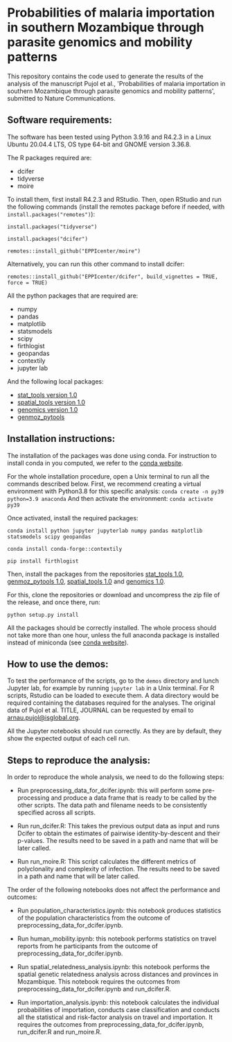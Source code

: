 
# Probabilities of malaria importation in southern Mozambique through parasite genomics and mobility patterns

This repository contains the code used to generate the results of the analysis
of the manuscript Pujol et al., 'Probabilities of malaria importation in southern Mozambique through parasite genomics and mobility patterns', submitted to Nature Communications.

Software requirements:
----------------------
The software has been tested using Python 3.9.16 and R4.2.3 in a Linux Ubuntu 20.04.4 LTS,
OS type 64-bit and GNOME version 3.36.8.

The R packages required are: 
- dcifer
- tidyverse
- moire

To install them, first install R4.2.3 and RStudio. Then, open RStudio and run the following commands (install the remotes package before if needed, with `install.packages("remotes")`): 

`install.packages("tidyverse")`

`install.packages("dcifer")`

`remotes::install_github("EPPIcenter/moire")`

Alternatively, you can run this other command to install dcifer: 

`remotes::install_github("EPPIcenter/dcifer", build_vignettes = TRUE, force = TRUE)`

All the python packages that are required are:
- numpy
- pandas
- matplotlib
- statsmodels
- scipy
- firthlogist
- geopandas
- contextily
- jupyter lab

And the following local packages:
- [stat_tools version 1.0](https://github.com/arnaupujol/stat_tools)
- [spatial_tools version 1.0](https://github.com/arnaupujol/spatial_tools)
- [genomics version 1.0](https://github.com/arnaupujol/genomics)
- [genmoz_pytools](URL)


Installation instructions:
--------------------------
The installation of the packages was done using conda. For instruction to
install conda in you computed, we refer to the
[conda website](https://docs.conda.io/projects/conda/en/latest/user-guide/install/index.html).

For the whole installation procedure, open a Unix terminal to run all the
commands described below.
First, we recommend creating a virtual environment with Python3.8
for this specific analysis:
`conda create -n py39 python=3.9 anaconda`
And then activate the environment:
`conda activate py39`

Once activated, install the required packages:

`conda install python jupyter jupyterlab numpy pandas matplotlib statsmodels scipy geopandas`

`conda install conda-forge::contextily`

`pip install firthlogist`

Then, install the packages from the repositories [stat_tools 1.0](https://github.com/arnaupujol/stat_tools), 
[genmoz_pytools 1.0](https://github.com/arnaupujol/genmoz_pytools), [spatial_tools 1.0](https://github.com/arnaupujol/spatial_tools) and [genomics 1.0](https://github.com/arnaupujol/genomics).

For this, clone the repositories or download and uncompress the zip file of the release, 
and once there, run:

`python setup.py install`

All the packages should be correctly installed. The whole process should not
take more than one hour, unless the full anaconda package is installed instead
of miniconda (see [conda website](https://docs.conda.io/projects/conda/en/latest/user-guide/install/index.html)).

How to use the demos:
----------------------------

To test the performance of the scripts, go to the `demos` directory and lunch
Jupyter lab, for example by running `jupyter lab` in a Unix terminal. For R scripts, Rstudio can be loaded to 
execute them. A data directory would be required containing the databases required for the analyses. 
The original data of Pujol et al. TITLE, JOURNAL can be requested 
by email to arnau.pujol@isglobal.org. 

All the Jupyter notebooks should run correctly. As they are by default, they
show the expected output of each cell run. 

Steps to reproduce the analysis:
---------------------------------

In order to reproduce the whole analysis, we need to do the following steps: 

- Run preprocessing_data_for_dcifer.ipynb: this will perform some pre-processing and produce a data frame that is ready to be called by the other scripts. The data path and filename needs to be consistently specified across all scripts. 

- Run run_dcifer.R: This takes the previous output data as input and runs Dcifer to obtain the estimates of pairwise identity-by-descent and their p-values. The results need to be saved in a path and name that will be later called. 

- Run run_moire.R: This script calculates the different metrics of polyclonality and complexity of infection. The results need to be saved in a path and name that will be later called. 

The order of the following notebooks does not affect the performance and outcomes: 

- Run population_characteristics.ipynb: this notebook produces statistics of the population characteristics from the outcome of preprocessing_data_for_dcifer.ipynb. 

- Run human_mobility.ipynb: this notebook performs statistics on travel reports from he participants from the outcome of preprocessing_data_for_dcifer.ipynb. 

- Run spatial_relatedness_analysis.ipynb: this notebook performs the spatial genetic relatedness analysis across distances and provinces in Mozambique. This notebook requires the outcomes from preprocessing_data_for_dcifer.ipynb and run_dcifer.R.

- Run importation_analysis.ipynb: this notebook calculates the individual probabilities of importation, conducts case classification and conducts all the statistical and risk-factor analysis on travel and importation. It requires the outcomes from preprocessing_data_for_dcifer.ipynb, run_dcifer.R and run_moire.R.


